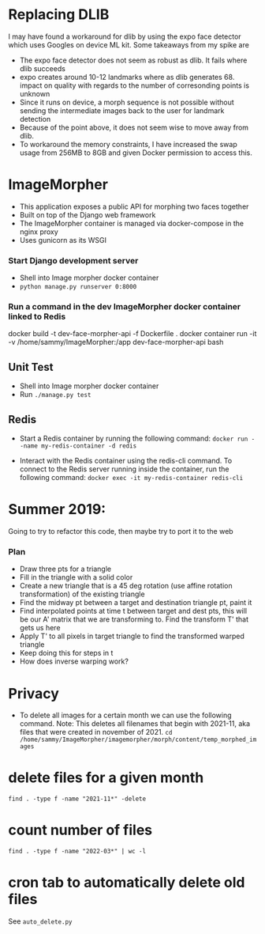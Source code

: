 # Replacing DLIB
I may have found a workaround for dlib by using the expo face detector which uses Googles on device ML kit.
Some takeaways from my spike are
- The expo face detector does not seem as robust as dlib.  It fails where dlib succeeds
- expo creates around 10-12 landmarks where as dlib generates 68. impact on quality with regards to the number of corresonding points is unknown
- Since it runs on device, a morph sequence is not possible without sending the intermediate images back to the user for landmark detection
- Because of the point above, it does not seem wise to move away from dlib.  
- To workaround the memory constraints, I have increased the swap usage from 256MB to 8GB and given Docker permission to access this.

# ImageMorpher
* This application exposes a public API for morphing two faces together
* Built on top of the Django web framework
* The ImageMorpher container is managed via docker-compose in the nginx proxy
* Uses gunicorn as its WSGI

### Start Django development server
* Shell into Image morpher docker container
* `python manage.py runserver 0:8000`

### Run a command in the dev ImageMorpher docker container linked to Redis
docker build -t dev-face-morpher-api -f Dockerfile .
docker container run -it -v /home/sammy/ImageMorpher:/app dev-face-morpher-api bash


## Unit Test
* Shell into Image morpher docker container
* Run `./manage.py test`

## Redis
- Start a Redis container by running the following command:
`docker run --name my-redis-container -d redis`

- Interact with the Redis container using the redis-cli command. To connect to the Redis server running inside the container, run the following command:
`docker exec -it my-redis-container redis-cli`

### 

# Summer 2019:
Going to try to refactor this code, then maybe try to port it to the web

### Plan
* Draw three pts for a triangle
* Fill in the triangle with a solid color
* Create a new triangle that is a 45 deg rotation (use affine rotation transformation) of the existing triangle
* Find the midway pt between a target and destination triangle pt, paint it
* Find interpolated points at time t between target and dest pts, this will be our A' matrix that we are transforming to.  Find the transform T' that gets us here
* Apply T' to all pixels in target triangle to find the transformed warped triangle
* Keep doing this for steps in t
* How does inverse warping work?

# Privacy
* To delete all images for a certain month we can use the following command.  Note: This deletes all filenames that begin with 2021-11, aka files that were created in november of 2021. 
`cd /home/sammy/ImageMorpher/imagemorpher/morph/content/temp_morphed_images`

# delete files for a given month
`find . -type f -name "2021-11*" -delete`

# count number of files
`find . -type f -name "2022-03*" | wc -l`

# cron tab to automatically delete old files
See `auto_delete.py`
